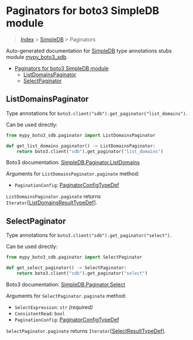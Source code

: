 # Paginators for boto3 SimpleDB module

> [Index](..) > [SimpleDB](.) > Paginators

Auto-generated documentation for
[SimpleDB](https://boto3.amazonaws.com/v1/documentation/api/1.17.71/reference/services/sdb.html#SimpleDB)
type annotations stubs module
[mypy_boto3_sdb](https://pypi.org/project/mypy-boto3-sdb/).

- [Paginators for boto3 SimpleDB module](#paginators-for-boto3-simpledb-module)
  - [ListDomainsPaginator](#listdomainspaginator)
  - [SelectPaginator](#selectpaginator)

## ListDomainsPaginator

Type annotations for `boto3.client("sdb").get_paginator("list_domains")`.

Can be used directly:

```python
from mypy_boto3_sdb.paginator import ListDomainsPaginator

def get_list_domains_paginator() -> ListDomainsPaginator:
    return boto3.client("sdb").get_paginator("list_domains")
```

Boto3 documentation:
[SimpleDB.Paginator.ListDomains](https://boto3.amazonaws.com/v1/documentation/api/1.17.71/reference/services/sdb.html#SimpleDB.Paginator.ListDomains)

Arguments for `ListDomainsPaginator.paginate` method:

- `PaginationConfig`:
  [PaginatorConfigTypeDef](./type_defs.md#paginatorconfigtypedef)

`ListDomainsPaginator.paginate` returns
`Iterator`\[[ListDomainsResultTypeDef](./type_defs.md#listdomainsresulttypedef)\].

## SelectPaginator

Type annotations for `boto3.client("sdb").get_paginator("select")`.

Can be used directly:

```python
from mypy_boto3_sdb.paginator import SelectPaginator

def get_select_paginator() -> SelectPaginator:
    return boto3.client("sdb").get_paginator("select")
```

Boto3 documentation:
[SimpleDB.Paginator.Select](https://boto3.amazonaws.com/v1/documentation/api/1.17.71/reference/services/sdb.html#SimpleDB.Paginator.Select)

Arguments for `SelectPaginator.paginate` method:

- `SelectExpression`: `str` *(required)*
- `ConsistentRead`: `bool`
- `PaginationConfig`:
  [PaginatorConfigTypeDef](./type_defs.md#paginatorconfigtypedef)

`SelectPaginator.paginate` returns
`Iterator`\[[SelectResultTypeDef](./type_defs.md#selectresulttypedef)\].
